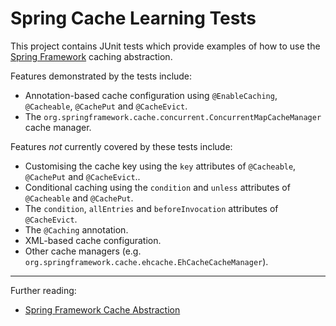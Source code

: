 # Spring Cache Learning Tests

This project contains JUnit tests which provide examples of how to use the [Spring Framework](https://spring.io/) caching abstraction.

Features demonstrated by the tests include:

* Annotation-based cache configuration using `@EnableCaching`, `@Cacheable`, `@CachePut` and `@CacheEvict`.
* The `org.springframework.cache.concurrent.ConcurrentMapCacheManager` cache manager.

Features _not_ currently covered by these tests include:

* Customising the cache key using the `key` attributes of `@Cacheable`, `@CachePut` and `@CacheEvict`..
* Conditional caching using the `condition` and `unless` attributes of `@Cacheable` and `@CachePut`.
* The `condition`, `allEntries` and `beforeInvocation` attributes of `@CacheEvict`. 
* The  `@Caching` annotation.
* XML-based cache configuration.
* Other cache managers (e.g. `org.springframework.cache.ehcache.EhCacheCacheManager`).

---

Further reading:

* [Spring Framework Cache Abstraction](https://docs.spring.io/spring/docs/current/spring-framework-reference/html/cache.html)
